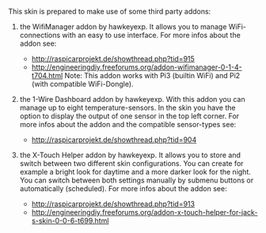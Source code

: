 This skin is prepared to make use of some third party addons:

1. the WifiManager addon by hawkeyexp. It allows you to manage WiFi-connections with an easy to use interface. 
   For more infos about the addon see: 
   - http://raspicarprojekt.de/showthread.php?tid=915
   - http://engineeringdiy.freeforums.org/addon-wifimanager-0-1-4-t704.html
   Note: This addon works with Pi3 (builtin WiFi) and Pi2 (with compatible WiFi-Dongle).

2. the 1-Wire Dashboard addon by hawkeyexp. With this addon you can manage up to eight temperature-sensors. In the skin you have the option to display the output of one sensor in the top left corner. 
   For more infos about the addon and the compatible sensor-types see: 
   - http://raspicarprojekt.de/showthread.php?tid=904
   
3. the X-Touch Helper addon by hawkeyexp. It allows you to store and switch between two different skin configurations. You can create for example a bright look for daytime and a more darker look for the night. You can switch between both settings manually by submenu buttons or automatically (scheduled). 
   For more infos about the addon see: 
   - http://raspicarprojekt.de/showthread.php?tid=913
   - http://engineeringdiy.freeforums.org/addon-x-touch-helper-for-jack-s-skin-0-0-6-t699.html